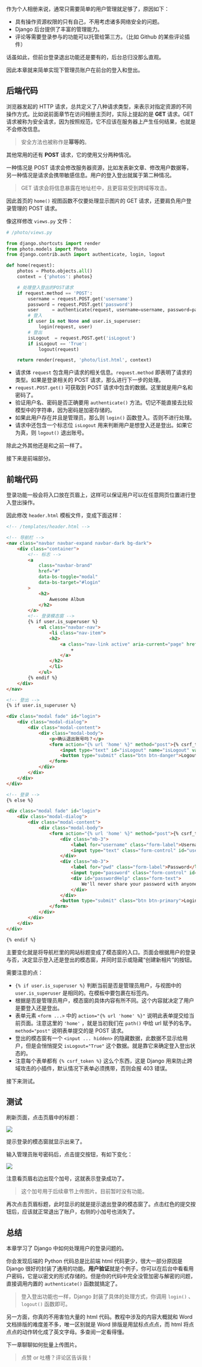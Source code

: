 作为个人相册来说，通常只需要简单的用户管理就足够了，原因如下：

- 具有操作资源权限的只有自己，不用考虑诸多网络安全的问题。
- Django 后台提供了丰富的管理能力。
- 评论等需要登录参与的功能可以托管给第三方。（比如 Github 的某些评论插件）

话虽如此，但前台登录退出功能还是要有的，后台总归没那么直观。

因此本章就来简单实现下管理员账户在前台的登入和登出。

## 后端代码

浏览器发起的 HTTP 请求，总共定义了八种请求类型，来表示对指定资源的不同操作方式。比如说前面章节在访问相册主页时，实际上提起的是 **GET** 请求。GET 请求被称为安全请求，因为按照规范，它不应该在服务器上产生任何结果，也就是不会修改信息。

> 安全方法也被称作是**幂等的**。

其他常用的还有 **POST** 请求，它的使用又分两种情况。

一种情况是 POST 请求会修改服务器资源，比如发表新文章、修改用户数据等，另一种情况是请求会携带敏感信息。用户的登入登出就属于第二种情况。

> GET 请求会将信息暴露在地址栏中，且更容易受到跨域等攻击。

因此首页的 `home()` 视图函数不仅要处理显示图片的 GET 请求，还要肩负用户登录管理的 POST 请求。

像这样修改 `views.py` 文件：

```python
# /photo/views.py

from django.shortcuts import render
from photo.models import Photo
from django.contrib.auth import authenticate, login, logout

def home(request):
    photos = Photo.objects.all()
    context = {'photos': photos}

    # 处理登入登出的POST请求
    if request.method == 'POST':
        username = request.POST.get('username')
        password = request.POST.get('password')
        user     = authenticate(request, username=username, password=password)
        # 登入
        if user is not None and user.is_superuser:
            login(request, user)
        # 登出
        isLogout  = request.POST.get('isLogout')
        if isLogout == 'True':
            logout(request)

    return render(request, 'photo/list.html', context)
```

- 请求体 `request` 包含用户请求的相关信息。`request.method` 即表明了请求的类型。如果是登录相关的 POST 请求，那么进行下一步的处理。
- `request.POST.get()` 可获取到 POST 请求中包含的数据。这里就是用户名和密码了。
- 验证用户名、密码是否正确要用 `authenticate()` 方法。切记不能直接去比较模型中的字符串，因为密码是加密存储的。
- 如果此用户存在并且是管理员，那么则 `login()` 函数登入。否则不进行处理。
- 请求中还包含一个标志位 `isLogout` 用来判断用户是想登入还是登出。如果它为真，则 `logout()` 退出账号。

除此之外其他还是和之前一样了。

接下来是前端部分。

## 前端代码

登录功能一般会将入口放在页眉上，这样可以保证用户可以在任意网页位置进行登入登出操作。

因此修改 `header.html` 模板文件，变成下面这样：

```html
<!-- /templates/header.html -->

<!-- 导航栏 -->
<nav class="navbar navbar-expand navbar-dark bg-dark">
    <div class="container">
        <!-- 标志 -->
        <a 
            class="navbar-brand" 
            href="#"
            data-bs-toggle="modal" 
            data-bs-target="#login"
        >
            <h2>
                Awesome Album
            </h2>
        </a>
        <!-- 登录模态窗 -->
        {% if user.is_superuser %}
            <ul class="navbar-nav">
                <li class="nav-item">
                <h2>
                    <a class="nav-link active" aria-current="page" href="#">
                        +
                    </a>
                </h2>
                </li>
            </ul>
        {% endif %}
    </div>
</nav>

<!-- 登出 -->
{% if user.is_superuser %}

<div class="modal fade" id="login">
    <div class="modal-dialog">
        <div class="modal-content">
            <div class="modal-body">
                <p>确认退出账号吗？</p>
                <form action="{% url 'home' %}" method="post">{% csrf_token %}
                    <input type="text" id="isLogout" name="isLogout" value="True" hidden>
                    <button type="submit" class="btn btn-danger">Logout</button>
                </form>
            </div>
        </div>
    </div>
</div>

<!-- 登录 -->
{% else %}

<div class="modal fade" id="login">
    <div class="modal-dialog">
        <div class="modal-content">
            <div class="modal-body">
                <form action="{% url 'home' %}" method="post">{% csrf_token %}
                    <div class="mb-3">
                        <label for="username" class="form-label">Username</label>
                        <input type="text" class="form-control" id="username" name="username">
                    </div>
                    <div class="mb-3">
                        <label for="pwd" class="form-label">Password</label>
                        <input type="password" class="form-control" id="pwd" name="password">
                        <div id="passwordHelp" class="form-text">
                            We'll never share your password with anyone else.
                        </div>
                    </div>
                    <button type="submit" class="btn btn-primary">Login</button>
                </form>
            </div>
        </div>
    </div>
</div>

{% endif %}
```

主要变化就是将导航栏里的网站标题变成了模态窗的入口。页面会根据用户的登录与否，决定显示登入还是登出的模态窗，并同时显示或隐藏“创建新相片”的按钮。

需要注意的点：

- `{% if user.is_superuser %}` 判断当前是否是管理员用户，与视图中的 `user.is_superuser` 是相同的。在模板中要包裹在标签内。
- 根据是否是管理员用户，模态窗的具体内容有所不同。这个内容就决定了用户是要登入还是登出。
- 表单元素 `<form ...>` 中的 `action="{% url 'home' %}"` 说明此表单提交给当前页面。注意这里的 `'home'` ，就是当初我们在 `path()` 中给 url 赋予的名字。`method="post"`  说明表单提交的是 POST 请求。
- 登出的模态窗有一个 `<input ... hidden>` 的隐藏数据，此数据不显示给用户，但是会悄悄提交 `isLogout="True"`  这个数据。就是靠它来确定登入登出状态的。
- 注意每个表单都有 `{% csrf_token %}` 这么个东西，这是 Django 用来防止跨域攻击的小插件，默认情况下表单必须携带，否则会报 403 错误。

接下来测试。

## 测试

刷新页面，点击页眉中的标题：

![](https://blog.dusaiphoto.com/dj-album-70-1.jpg)

提示登录的模态窗就显示出来了。

输入管理员账号密码后，点击提交按钮，有如下变化：

![](https://blog.dusaiphoto.com/dj-album-70-2.jpg)

注意看页眉右边出现个加号，这就表示登录成功了。

> 这个加号用于后续章节上传图片。目前暂时没有功能。

再次点击页眉标题，此时显示的就是提示退出登录的模态窗了。点击红色的提交按钮后，应该就正常退出了账户，右侧的小加号也消失了。

## 总结

本章学习了 Django 中如何处理用户的登录问题的。

你会发现后端的 Python 代码总是比前端 html 代码更少，很大一部分原因是 Django 很好的封装了通用的功能。**用户验证**就是个例子，你可以在后台中看看用户密码，它是以密文的形式存储的。但是你的代码中完全没管加密与解密的问题，直接调用内置的 `authenticate()` 函数就搞定了。

> 登入登出功能也一样，Django 封装了具体的处理方式，你调用 `login()` 、 `logout()` 函数即可。

另一方面，你真的不用害怕大量的 html 代码。教程中涉及的内容大概就和 Word 文档排版的难度差不多，唯一区别就是 Word 排版是用鼠标点点点，而 html 将点点点的动作转化成了英文字母。多查阅一定看得懂。

下一章聊聊如何批量上传图片。

> 点赞 or 吐槽？评论区告诉我！